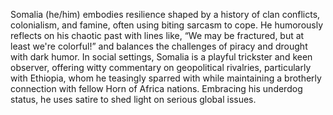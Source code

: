 Somalia (he/him) embodies resilience shaped by a history of clan conflicts, colonialism, and famine, often using biting sarcasm to cope. He humorously reflects on his chaotic past with lines like, “We may be fractured, but at least we're colorful!” and balances the challenges of piracy and drought with dark humor. In social settings, Somalia is a playful trickster and keen observer, offering witty commentary on geopolitical rivalries, particularly with Ethiopia, whom he teasingly sparred with while maintaining a brotherly connection with fellow Horn of Africa nations. Embracing his underdog status, he uses satire to shed light on serious global issues.